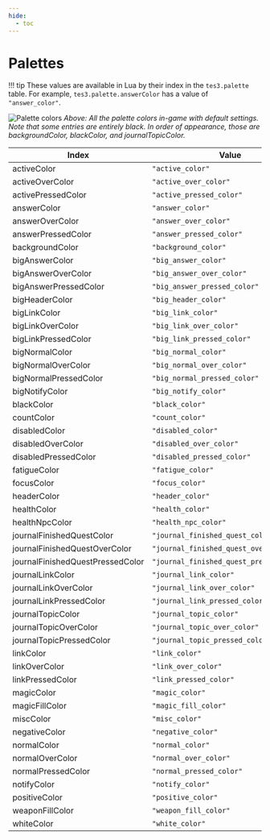 ```yaml
---
hide:
  - toc
---
```


# Palettes

!!! tip
	These values are available in Lua by their index in the `tes3.palette` table. For example, `tes3.palette.answerColor` has a value of `"answer_color"`.

![Palette colors](https://raw.githubusercontent.com/MWSE/MWSE/master/docs/source/assets/images/ui%20palletes.png)
*Above: All the palette colors in-game with default settings. Note that some entries are entirely black. In order of appearance, those are backgroundColor, blackColor, and journalTopicColor.*

Index                            | Value
-------------------------------- | -------------------------
activeColor                      | `"active_color"`
activeOverColor                  | `"active_over_color"`
activePressedColor               | `"active_pressed_color"`
answerColor                      | `"answer_color"`
answerOverColor                  | `"answer_over_color"`
answerPressedColor               | `"answer_pressed_color"`
backgroundColor                  | `"background_color"`
bigAnswerColor                   | `"big_answer_color"`
bigAnswerOverColor               | `"big_answer_over_color"`
bigAnswerPressedColor            | `"big_answer_pressed_color"`
bigHeaderColor                   | `"big_header_color"`
bigLinkColor                     | `"big_link_color"`
bigLinkOverColor                 | `"big_link_over_color"`
bigLinkPressedColor              | `"big_link_pressed_color"`
bigNormalColor                   | `"big_normal_color"`
bigNormalOverColor               | `"big_normal_over_color"`
bigNormalPressedColor            | `"big_normal_pressed_color"`
bigNotifyColor                   | `"big_notify_color"`
blackColor                       | `"black_color"`
countColor                       | `"count_color"`
disabledColor                    | `"disabled_color"`
disabledOverColor                | `"disabled_over_color"`
disabledPressedColor             | `"disabled_pressed_color"`
fatigueColor                     | `"fatigue_color"`
focusColor                       | `"focus_color"`
headerColor                      | `"header_color"`
healthColor                      | `"health_color"`
healthNpcColor                   | `"health_npc_color"`
journalFinishedQuestColor        | `"journal_finished_quest_color"`
journalFinishedQuestOverColor    | `"journal_finished_quest_over_color"`
journalFinishedQuestPressedColor | `"journal_finished_quest_pressed_color"`
journalLinkColor                 | `"journal_link_color"`
journalLinkOverColor             | `"journal_link_over_color"`
journalLinkPressedColor          | `"journal_link_pressed_color"`
journalTopicColor                | `"journal_topic_color"`
journalTopicOverColor            | `"journal_topic_over_color"`
journalTopicPressedColor         | `"journal_topic_pressed_color"`
linkColor                        | `"link_color"`
linkOverColor                    | `"link_over_color"`
linkPressedColor                 | `"link_pressed_color"`
magicColor                       | `"magic_color"`
magicFillColor                   | `"magic_fill_color"`
miscColor                        | `"misc_color"`
negativeColor                    | `"negative_color"`
normalColor                      | `"normal_color"`
normalOverColor                  | `"normal_over_color"`
normalPressedColor               | `"normal_pressed_color"`
notifyColor                      | `"notify_color"`
positiveColor                    | `"positive_color"`
weaponFillColor                  | `"weapon_fill_color"`
whiteColor                       | `"white_color"`
